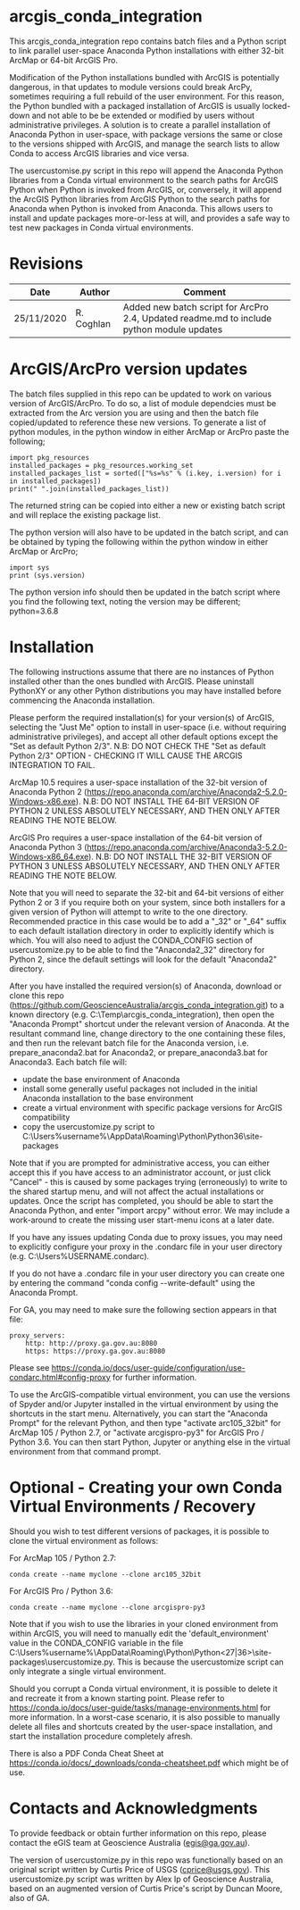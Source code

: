 # arcgis_conda_integration
This arcgis_conda_integration repo contains batch files and a Python script to link parallel user-space Anaconda Python installations with either 32-bit ArcMap or 64-bit ArcGIS Pro.

Modification of the Python installations bundled with ArcGIS is potentially dangerous, in that updates to module versions could break ArcPy, sometimes requiring a full rebuild of the user environment. For this reason, the Python bundled with a packaged installation of ArcGIS  is usually locked-down and not able to be be extended or modified by users without administrative privileges. A solution is to create a parallel installation of Anaconda Python in user-space, with package versions the same or close to the versions shipped with ArcGIS, and manage the search lists to allow Conda to access ArcGIS libraries and vice versa.

The usercustomise.py script in this repo will append the Anaconda Python libraries from a Conda virtual environment to the search paths for ArcGIS Python when Python is invoked from ArcGIS, or, conversely, it will append the ArcGIS Python libraries from ArcGIS Python to the search paths for Anaconda when Python is invoked from Anaconda. This allows users to install and update packages more-or-less at will, and provides a safe way to test new packages in Conda virtual environments.


# Revisions

| Date       | Author     | Comment                               |
|------------|------------|---------------------------------------|
| 25/11/2020 | R. Coghlan | Added new batch script for ArcPro 2.4, Updated readme.md to include python module updates |



# ArcGIS/ArcPro version updates

The batch files supplied in this repo can be updated to work on various version of ArcGIS/ArcPro.  To do so, a list of module dependcies must be extracted from the Arc version you are using and then the batch file copied/updated to reference these new versions.
To generate a list of python modules, in the python window in either ArcMap or ArcPro paste the following;

	import pkg_resources
	installed_packages = pkg_resources.working_set
	installed_packages_list = sorted(["%s=%s" % (i.key, i.version) for i in installed_packages])
	print(" ".join(installed_packages_list))

The returned string can be copied into either a new or existing batch script and will replace the existing package list. 

The python version will also have to be updated in the batch script, and can be obtained by typing the following within the python window in either ArcMap or ArcPro;

	import sys
	print (sys.version)
	
The python version info should then be updated in the batch script where you find the following text, noting the version may be different; python=3.6.8 


# Installation
The following instructions assume that there are no instances of Python installed other than the ones bundled with ArcGIS. Please uninstall PythonXY or any other Python distributions you may have installed before commencing the Anaconda installation.

Please perform the required installation(s) for your version(s) of ArcGIS, selecting the "Just Me" option to install in user-space (i.e. without requiring administrative privileges), and accept all other default options except the "Set as default Python 2/3". N.B: DO NOT CHECK THE "Set as default Python 2/3" OPTION - CHECKING IT WILL CAUSE THE ARCGIS INTEGRATION TO FAIL.

ArcMap 10.5 requires a user-space installation of the 32-bit version of Anaconda Python 2 (https://repo.anaconda.com/archive/Anaconda2-5.2.0-Windows-x86.exe). N.B: DO NOT INSTALL THE 64-BIT VERSION OF PYTHON 2 UNLESS ABSOLUTELY NECESSARY, AND THEN ONLY AFTER READING THE NOTE BELOW.

ArcGIS Pro  requires a user-space installation of the 64-bit version of Anaconda Python 3 (https://repo.anaconda.com/archive/Anaconda3-5.2.0-Windows-x86_64.exe). N.B: DO NOT INSTALL THE 32-BIT VERSION OF PYTHON 3 UNLESS ABSOLUTELY NECESSARY, AND THEN ONLY AFTER READING THE NOTE BELOW.

Note that you will need to separate the 32-bit and 64-bit versions of either Python 2 or 3 if you require both on your system, since both installers for a given version of Python will attempt to write to the one directory. Recommended practice in this case would be to add a "_32" or "_64" suffix to each default istallation directory in order to explicitly identify which is which. You will also need to adjust the CONDA_CONFIG section of usercustomize.py to be able to find the "Anaconda2_32" directory for Python 2, since the default settings will look for the default "Anaconda2" directory.

After you have installed the required version(s) of Anaconda, download or clone this repo (https://github.com/GeoscienceAustralia/arcgis_conda_integration.git) to a known directory (e.g. C:\Temp\arcgis_conda_integration), then open the "Anaconda Prompt" shortcut under the relevant version of Anaconda. At the resultant command line, change directory to the one containing these files, and then run the relevant batch file for the Anaconda version, i.e. prepare_anaconda2.bat for Anaconda2, or prepare_anaconda3.bat for Anaconda3. Each batch file will:
- update the base environment of Anaconda
- install some generally useful packages not included in the initial Anaconda installation to the base environment
- create a virtual environment with specific package versions for ArcGIS compatibility
- copy the usercustomize.py script to C:\Users\%username%\AppData\Roaming\Python\Python36\site-packages

Note that if you are prompted for administrative access, you can either accept this if you have access to an administrator account, or just click "Cancel" - this is caused by some packages trying (erroneously) to write to the shared startup menu, and will not affect the actual installations or updates. Once the script has completed, you should be able to start the Anaconda Python, and enter "import arcpy" without error. We may include a work-around to create the missing user start-menu icons at a later date.

If you have any issues updating Conda due to proxy issues, you may need to explicitly configure your proxy in the .condarc file in your user directory (e.g. C:\Users\%USERNAME\.condarc). 

If you do not have a .condarc file in your user directory you can create one by entering the command "conda config --write-default" using the Anaconda Prompt.

For GA, you may need to make sure the following section appears in that file:

	proxy_servers:
	    http: http://proxy.ga.gov.au:8080
	    https: https://proxy.ga.gov.au:8080
Please see https://conda.io/docs/user-guide/configuration/use-condarc.html#config-proxy for further information. 

To use the ArcGIS-compatible virtual environment, you can use the versions of Spyder and/or Jupyter installed in the virtual environment by using the shortcuts in the start menu. Alternatively, you can start the "Anaconda Prompt" for the relevant Python, and then type "activate arc105_32bit" for ArcMap 105 / Python 2.7, or "activate arcgispro-py3" for ArcGIS Pro / Python 3.6. You can then start Python, Jupyter or anything else in the virtual environment from that command prompt.

# Optional - Creating your own Conda Virtual Environments / Recovery
Should you wish to test different versions of packages, it is possible to clone the virtual environment as follows:

For ArcMap 105 / Python 2.7:

	conda create --name myclone --clone arc105_32bit 
For ArcGIS Pro / Python 3.6:

	conda create --name myclone --clone arcgispro-py3  
Note that if you wish to use the libraries in your cloned environment from within ArcGIS, you will need to manually edit the 'default_environment' value in the CONDA_CONFIG variable in the file C:\Users\%username%\AppData\Roaming\Python\Python<27|36>\site-packages\usercustomize.py. This is because the usercustomize script can only integrate a single virtual environment.

Should you corrupt a Conda virtual environment, it is possible to delete it and recreate it from a known starting point. Please refer to https://conda.io/docs/user-guide/tasks/manage-environments.html for more information. In a worst-case scenario, it is also possible to manually delete all files and shortcuts created by the user-space installation, and start the installation procedure completely afresh.

There is also a PDF Conda Cheat Sheet at https://conda.io/docs/_downloads/conda-cheatsheet.pdf which might be of use.

# Contacts and Acknowledgments
To provide feedback or obtain further information on this repo, please contact the eGIS team at Geoscience Australia (egis@ga.gov.au).

The version of usercustomize.py in this repo was functionally based on an original script written by Curtis Price of USGS (cprice@usgs.gov).
This usercustomize.py script was written by Alex Ip of Geoscience Australia, based on an augmented version of Curtis Price's script by Duncan Moore, also of GA.
